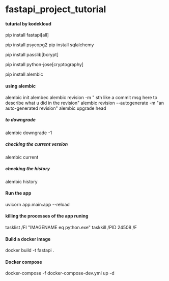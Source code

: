 # fastapi_project_tutorial
#### tuturial by kodekloud


pip install fastapi[all]

pip install psycopg2
pip install sqlalchemy 


pip install passlib[bcrypt]

pip install python-jose[cryptography] 

pip install alembic
#### using alembic
alembic init alembec
alembic revision -m " sth like a commit msg here to describe what u did in the revision"
alembic revision --autogenerate -m "an auto-generated revision"
alembic upgrade head

##### to downgrade
alembic downgrade -1

##### checking the current version
alembic current

##### checking the history
alembic history

#### Run the app
uvicorn app.main:app --reload



#### killing the processes of the app runing
tasklist /FI "IMAGENAME eq python.exe"
taskkill /PID 24508  /F



#### Build a docker image
 docker build -t fastapi . 

#### Docker compose
docker-compose -f docker-compose-dev.yml up -d